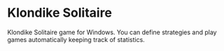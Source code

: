 # Klondike Solitaire

Klondike Solitaire game for Windows. You can define strategies and
play games automatically keeping track of statistics.


